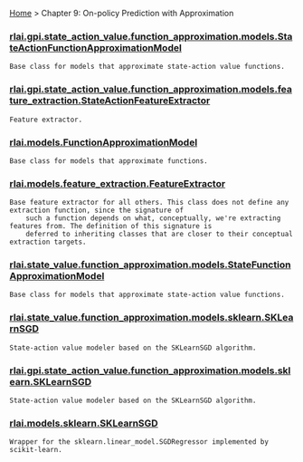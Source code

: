 [Home](index.md) > Chapter 9:  On-policy Prediction with Approximation
### [rlai.gpi.state_action_value.function_approximation.models.StateActionFunctionApproximationModel](https://github.com/MatthewGerber/rlai/tree/master/src/rlai/gpi/state_action_value/function_approximation/models/__init__.py#L21)
```
Base class for models that approximate state-action value functions.
```
### [rlai.gpi.state_action_value.function_approximation.models.feature_extraction.StateActionFeatureExtractor](https://github.com/MatthewGerber/rlai/tree/master/src/rlai/gpi/state_action_value/function_approximation/models/feature_extraction.py#L16)
```
Feature extractor.
```
### [rlai.models.FunctionApproximationModel](https://github.com/MatthewGerber/rlai/tree/master/src/rlai/models/__init__.py#L13)
```
Base class for models that approximate functions.
```
### [rlai.models.feature_extraction.FeatureExtractor](https://github.com/MatthewGerber/rlai/tree/master/src/rlai/models/feature_extraction.py#L16)
```
Base feature extractor for all others. This class does not define any extraction function, since the signature of
    such a function depends on what, conceptually, we're extracting features from. The definition of this signature is
    deferred to inheriting classes that are closer to their conceptual extraction targets.
```
### [rlai.state_value.function_approximation.models.StateFunctionApproximationModel](https://github.com/MatthewGerber/rlai/tree/master/src/rlai/state_value/function_approximation/models/__init__.py#L10)
```
Base class for models that approximate state-action value functions.
```
### [rlai.state_value.function_approximation.models.sklearn.SKLearnSGD](https://github.com/MatthewGerber/rlai/tree/master/src/rlai/state_value/function_approximation/models/sklearn.py#L13)
```
State-action value modeler based on the SKLearnSGD algorithm.
```
### [rlai.gpi.state_action_value.function_approximation.models.sklearn.SKLearnSGD](https://github.com/MatthewGerber/rlai/tree/master/src/rlai/gpi/state_action_value/function_approximation/models/sklearn.py#L19)
```
State-action value modeler based on the SKLearnSGD algorithm.
```
### [rlai.models.sklearn.SKLearnSGD](https://github.com/MatthewGerber/rlai/tree/master/src/rlai/models/sklearn.py#L20)
```
Wrapper for the sklearn.linear_model.SGDRegressor implemented by scikit-learn.
```
